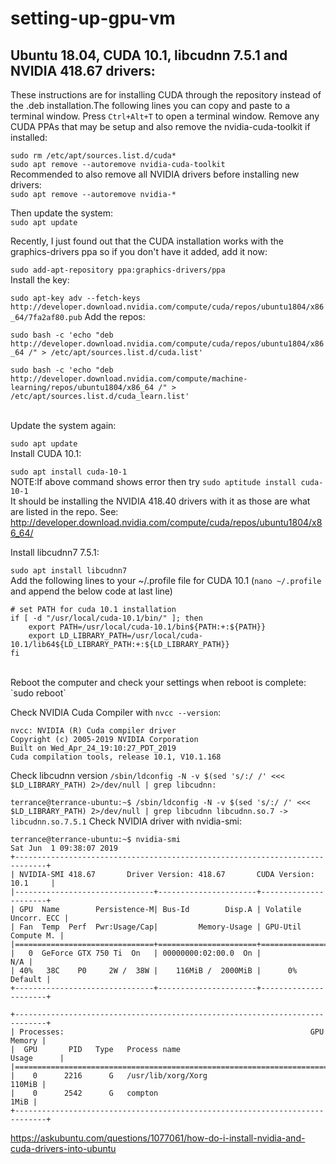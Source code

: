 # setting-up-gpu-vm
## Ubuntu 18.04, CUDA 10.1, libcudnn 7.5.1 and NVIDIA 418.67 drivers:
These instructions are for installing CUDA through the repository instead of the .deb installation.The following lines you can copy and paste to a terminal window. Press `Ctrl+Alt+T` to open a terminal window.
Remove any CUDA PPAs that may be setup and also remove the nvidia-cuda-toolkit if installed:

`sudo rm /etc/apt/sources.list.d/cuda*`<br />
`sudo apt remove --autoremove nvidia-cuda-toolkit`<br />
Recommended to also remove all NVIDIA drivers before installing new drivers:<br />
`sudo apt remove --autoremove nvidia-*`<br />

Then update the system:<br />
`sudo apt update`

Recently, I just found out that the CUDA installation works with the graphics-drivers ppa so if you don't have it added, add it now:

`sudo add-apt-repository ppa:graphics-drivers/ppa`<br />
Install the key:

`sudo apt-key adv --fetch-keys http://developer.download.nvidia.com/compute/cuda/repos/ubuntu1804/x86_64/7fa2af80.pub`
Add the repos:

`sudo bash -c 'echo "deb http://developer.download.nvidia.com/compute/cuda/repos/ubuntu1804/x86_64 /" > /etc/apt/sources.list.d/cuda.list'`

```
sudo bash -c 'echo "deb http://developer.download.nvidia.com/compute/machine-learning/repos/ubuntu1804/x86_64 /" > /etc/apt/sources.list.d/cuda_learn.list'
```
<br />
Update the system again:

`sudo apt update`<br />
Install CUDA 10.1:

`sudo apt install cuda-10-1`<br />
NOTE:If above command shows error then try  `sudo aptitude install cuda-10-1` <br />
It should be installing the NVIDIA 418.40 drivers with it as those are what are listed in the repo. See: http://developer.download.nvidia.com/compute/cuda/repos/ubuntu1804/x86_64/

Install libcudnn7 7.5.1:

`sudo apt install libcudnn7`<br />
Add the following lines to your ~/.profile file for CUDA 10.1 (`nano ~/.profile` and append the below code at last line)

```
# set PATH for cuda 10.1 installation
if [ -d "/usr/local/cuda-10.1/bin/" ]; then
    export PATH=/usr/local/cuda-10.1/bin${PATH:+:${PATH}}
    export LD_LIBRARY_PATH=/usr/local/cuda-10.1/lib64${LD_LIBRARY_PATH:+:${LD_LIBRARY_PATH}}
fi
```
<br />
Reboot the computer and check your settings when reboot is complete:
`sudo reboot`
<br />

Check NVIDIA Cuda Compiler with `nvcc --version`:
```
nvcc: NVIDIA (R) Cuda compiler driver
Copyright (c) 2005-2019 NVIDIA Corporation
Built on Wed_Apr_24_19:10:27_PDT_2019
Cuda compilation tools, release 10.1, V10.1.168
```
Check libcudnn version `/sbin/ldconfig -N -v $(sed 's/:/ /' <<< $LD_LIBRARY_PATH) 2>/dev/null | grep libcudnn:`

`terrance@terrance-ubuntu:~$ /sbin/ldconfig -N -v $(sed 's/:/ /' <<< $LD_LIBRARY_PATH) 2>/dev/null | grep libcudnn
    libcudnn.so.7 -> libcudnn.so.7.5.1`
Check NVIDIA driver with nvidia-smi:
```
terrance@terrance-ubuntu:~$ nvidia-smi 
Sat Jun  1 09:38:07 2019       
+-----------------------------------------------------------------------------+
| NVIDIA-SMI 418.67       Driver Version: 418.67       CUDA Version: 10.1     |
|-------------------------------+----------------------+----------------------+
| GPU  Name        Persistence-M| Bus-Id        Disp.A | Volatile Uncorr. ECC |
| Fan  Temp  Perf  Pwr:Usage/Cap|         Memory-Usage | GPU-Util  Compute M. |
|===============================+======================+======================|
|   0  GeForce GTX 750 Ti  On   | 00000000:02:00.0  On |                  N/A |
| 40%   38C    P0     2W /  38W |    116MiB /  2000MiB |      0%      Default |
+-------------------------------+----------------------+----------------------+

+-----------------------------------------------------------------------------+
| Processes:                                                       GPU Memory |
|  GPU       PID   Type   Process name                             Usage      |
|=============================================================================|
|    0      2216      G   /usr/lib/xorg/Xorg                           110MiB |
|    0      2542      G   compton                                        1MiB |
+-----------------------------------------------------------------------------+
```


https://askubuntu.com/questions/1077061/how-do-i-install-nvidia-and-cuda-drivers-into-ubuntu
